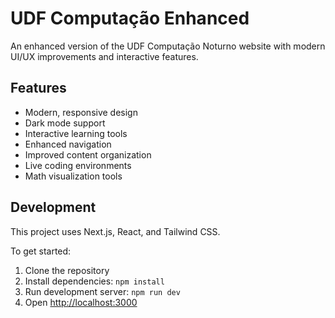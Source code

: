 # UDF Computação Enhanced

An enhanced version of the UDF Computação Noturno website with modern UI/UX improvements and interactive features.

## Features

- Modern, responsive design
- Dark mode support
- Interactive learning tools
- Enhanced navigation
- Improved content organization
- Live coding environments
- Math visualization tools

## Development

This project uses Next.js, React, and Tailwind CSS.

To get started:

1. Clone the repository
2. Install dependencies: `npm install`
3. Run development server: `npm run dev`
4. Open [http://localhost:3000](http://localhost:3000)